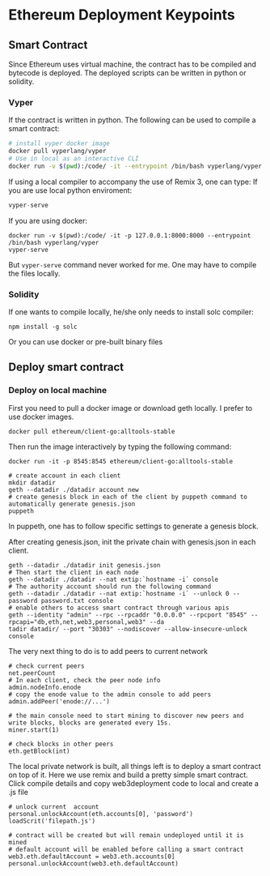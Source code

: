 # Ethereum Deployment Keypoints

## Smart Contract
Since Ethereum uses virtual machine, the contract has to be compiled and bytecode is deployed. The deployed scripts can be written in python or solidity. 

### Vyper
If the contract is written in python. The following can be used to compile a smart contract:
```sh
# install vyper docker image
docker pull vyperlang/vyper
# Use in local as an interactive CLI
docker run -v $(pwd):/code/ -it --entrypoint /bin/bash vyperlang/vyper
```

If using a local compiler to accompany the use of Remix 3, one can type:
If you are use local python enviroment:
```python
vyper-serve
```

If you are using docker:
```shell
docker run -v $(pwd):/code/ -it -p 127.0.0.1:8000:8000 --entrypoint /bin/bash vyperlang/vyper
vyper-serve
```
But `vyper-serve` command never worked for me. One may have to compile the files locally.

### Solidity
If one wants to compile locally, he/she only needs to install solc compiler:
```shell
npm install -g solc
```
Or you can use docker or pre-built binary files


## Deploy smart contract

### Deploy on local machine
First you need to pull a docker image or download geth locally. I prefer to use docker images.

```shell
docker pull ethereum/client-go:alltools-stable
```

Then run the image interactively by typing the following command:

```shell
docker run -it -p 8545:8545 ethereum/client-go:alltools-stable
```

```shell
# create account in each client
mkdir datadir
geth --datadir ./datadir account new
# create genesis block in each of the client by puppeth command to automatically generate genesis.json
puppeth
```

In puppeth, one has to follow specific settings to generate a genesis block.

After creating genesis.json, init the private chain with genesis.json in each client.

```shell
geth --datadir ./datadir init genesis.json
# Then start the client in each node
geth --datadir ./datadir --nat extip:`hostname -i` console
# The authority account should run the following command
geth --datadir ./datadir --nat extip:`hostname -i` --unlock 0 --password password.txt console
# enable others to access smart contract through various apis
geth --identity "admin" --rpc --rpcaddr "0.0.0.0" --rpcport "8545" --rpcapi="db,eth,net,web3,personal,web3" --da
tadir datadir/ --port "30303" --nodiscover --allow-insecure-unlock console
```

The very next thing to do is to add peers to current network
```shell
# check current peers
net.peerCount
# In each client, check the peer node info
admin.nodeInfo.enode
# copy the enode value to the admin console to add peers
admin.addPeer('enode://...')

# the main console need to start mining to discover new peers and write blocks, blocks are generated every 15s. 
miner.start(1)

# check blocks in other peers
eth.getBlock(int)
```

The local private network is built, all things left is to deploy a smart contract on top of it. Here we use remix and build a pretty simple smart contract. 
Click compile details and copy web3deployment code to local and create a .js file

```shell
# unlock current  account
personal.unlockAccount(eth.accounts[0], 'password')
loadScrit('filepath.js')

# contract will be created but will remain undeployed until it is mined
# default account will be enabled before calling a smart contract
web3.eth.defaultAccount = web3.eth.accounts[0]
personal.unlockAccount(web3.eth.defaultAccount)
```


